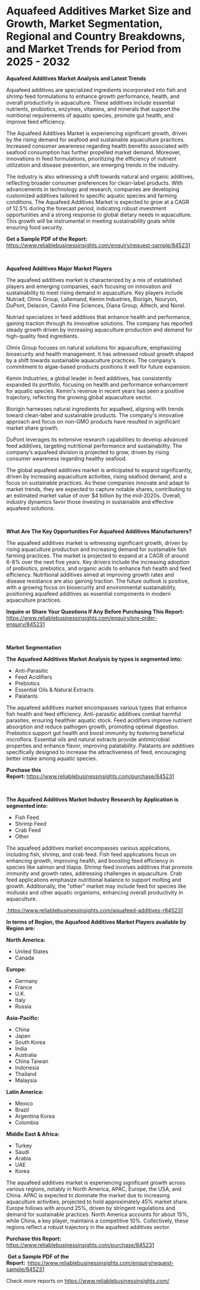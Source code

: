 <p><h1>Aquafeed Additives Market Size and Growth, Market Segmentation, Regional and Country Breakdowns, and Market Trends for Period from 2025 -  2032</h1></p><p><strong>Aquafeed Additives Market Analysis and Latest Trends</strong></p>
<p><p>Aquafeed additives are specialized ingredients incorporated into fish and shrimp feed formulations to enhance growth performance, health, and overall productivity in aquaculture. These additives include essential nutrients, probiotics, enzymes, vitamins, and minerals that support the nutritional requirements of aquatic species, promote gut health, and improve feed efficiency.</p><p>The Aquafeed Additives Market is experiencing significant growth, driven by the rising demand for seafood and sustainable aquaculture practices. Increased consumer awareness regarding health benefits associated with seafood consumption has further propelled market demand. Moreover, innovations in feed formulations, prioritizing the efficiency of nutrient utilization and disease prevention, are emerging trends in the industry.</p><p>The industry is also witnessing a shift towards natural and organic additives, reflecting broader consumer preferences for clean-label products. With advancements in technology and research, companies are developing customized additives tailored to specific aquatic species and farming conditions. The Aquafeed Additives Market is expected to grow at a CAGR of 12.5% during the forecast period, indicating robust investment opportunities and a strong response to global dietary needs in aquaculture. This growth will be instrumental in meeting sustainability goals while ensuring food security.</p></p>
<p><strong>Get a Sample PDF of the Report:&nbsp;</strong> <a href="https://www.reliablebusinessinsights.com/enquiry/request-sample/845231?utm_campaign=3288&utm_medium=2&utm_source=Github&utm_content=ia&utm_term=31032025&utm_id=aquafeed-additives">https://www.reliablebusinessinsights.com/enquiry/request-sample/845231</a></p>
<p>&nbsp;</p>
<p><strong>Aquafeed Additives Major Market Players</strong></p>
<p><p>The aquafeed additives market is characterized by a mix of established players and emerging companies, each focusing on innovation and sustainability to meet rising demand in aquaculture. Key players include Nutriad, Olmix Group, Lallemand, Kemin Industries, Biorigin, Nouryon, DuPont, Delacon, Camlin Fine Sciences, Diana Group, Alltech, and Norel.</p><p>Nutriad specializes in feed additives that enhance health and performance, gaining traction through its innovative solutions. The company has reported steady growth driven by increasing aquaculture production and demand for high-quality feed ingredients.</p><p>Olmix Group focuses on natural solutions for aquaculture, emphasizing biosecurity and health management. It has witnessed robust growth shaped by a shift towards sustainable aquaculture practices. The company's commitment to algae-based products positions it well for future expansion.</p><p>Kemin Industries, a global leader in feed additives, has consistently expanded its portfolio, focusing on health and performance enhancement for aquatic species. Kemin's revenue in recent years has seen a positive trajectory, reflecting the growing global aquaculture sector.</p><p>Biorigin harnesses natural ingredients for aquafeed, aligning with trends toward clean-label and sustainable products. The company's innovative approach and focus on non-GMO products have resulted in significant market share growth.</p><p>DuPont leverages its extensive research capabilities to develop advanced feed additives, targeting nutritional performance and sustainability. The company’s aquafeed division is projected to grow, driven by rising consumer awareness regarding healthy seafood.</p><p>The global aquafeed additives market is anticipated to expand significantly, driven by increasing aquaculture activities, rising seafood demand, and a focus on sustainable practices. As these companies innovate and adapt to market trends, they are expected to capture notable shares, contributing to an estimated market value of over $4 billion by the mid-2020s. Overall, industry dynamics favor those investing in sustainable and effective aquafeed solutions.</p></p>
<p>&nbsp;</p>
<p><strong>What Are The Key Opportunities For Aquafeed Additives Manufacturers?</strong></p>
<p><p>The aquafeed additives market is witnessing significant growth, driven by rising aquaculture production and increasing demand for sustainable fish farming practices. The market is projected to expand at a CAGR of around 6-8% over the next five years. Key drivers include the increasing adoption of probiotics, prebiotics, and organic acids to enhance fish health and feed efficiency. Nutritional additives aimed at improving growth rates and disease resistance are also gaining traction. The future outlook is positive, with a growing focus on biosecurity and environmental sustainability, positioning aquafeed additives as essential components in modern aquaculture practices.</p></p>
<p><strong>Inquire or Share Your Questions If Any Before Purchasing This Report:</strong> <a href="https://www.reliablebusinessinsights.com/enquiry/pre-order-enquiry/845231?utm_campaign=3288&utm_medium=2&utm_source=Github&utm_content=ia&utm_term=31032025&utm_id=aquafeed-additives">https://www.reliablebusinessinsights.com/enquiry/pre-order-enquiry/845231</a></p>
<p>&nbsp;</p>
<p><strong>Market Segmentation</strong></p>
<p><strong>The Aquafeed Additives Market Analysis by types is segmented into:</strong></p>
<p><ul><li>Anti-Parasitic</li><li>Feed Acidifiers</li><li>Prebiotics</li><li>Essential Oils & Natural Extracts</li><li>Palatants</li></ul></p>
<p><p>The aquafeed additives market encompasses various types that enhance fish health and feed efficiency. Anti-parasitic additives combat harmful parasites, ensuring healthier aquatic stock. Feed acidifiers improve nutrient absorption and reduce pathogen growth, promoting optimal digestion. Prebiotics support gut health and boost immunity by fostering beneficial microflora. Essential oils and natural extracts provide antimicrobial properties and enhance flavor, improving palatability. Palatants are additives specifically designed to increase the attractiveness of feed, encouraging better intake among aquatic species.</p></p>
<p><strong>Purchase this Report:&nbsp;</strong><a href="https://www.reliablebusinessinsights.com/purchase/845231?utm_campaign=3288&utm_medium=2&utm_source=Github&utm_content=ia&utm_term=31032025&utm_id=aquafeed-additives">https://www.reliablebusinessinsights.com/purchase/845231</a></p>
<p>&nbsp;</p>
<p><strong>The Aquafeed Additives Market Industry Research by Application is segmented into:</strong></p>
<p><ul><li>Fish Feed</li><li>Shrimp Feed</li><li>Crab Feed</li><li>Other</li></ul></p>
<p><p>The aquafeed additives market encompasses various applications, including fish, shrimp, and crab feed. Fish feed applications focus on enhancing growth, improving health, and boosting feed efficiency in species like salmon and tilapia. Shrimp feed involves additives that promote immunity and growth rates, addressing challenges in aquaculture. Crab feed applications emphasize nutritional balance to support molting and growth. Additionally, the "other" market may include feed for species like mollusks and other aquatic organisms, enhancing overall productivity in aquaculture.</p></p>
<p><a href="https://www.reliablebusinessinsights.com/aquafeed-additives-r845231?utm_campaign=3288&utm_medium=2&utm_source=Github&utm_content=ia&utm_term=31032025&utm_id=aquafeed-additives">&nbsp;https://www.reliablebusinessinsights.com/aquafeed-additives-r845231</a></p>
<p><strong>In terms of Region, the Aquafeed Additives Market Players available by Region are:</strong></p>
<p>
    <p> <strong> North America: </strong>
        <ul>
            <li>United States</li>
            <li>Canada</li>
        </ul>
        </p> 
    <p> <strong> Europe: </strong>
        <ul>
            <li>Germany</li>
            <li>France</li>
            <li>U.K.</li>
            <li>Italy</li>
            <li>Russia</li>
        </ul>
        </p> 
    <p> <strong> Asia-Pacific: </strong>
        <ul>
            <li>China</li>
            <li>Japan</li>
            <li>South Korea</li>
            <li>India</li>
            <li>Australia</li>
            <li>China Taiwan</li>
            <li>Indonesia</li>
            <li>Thailand</li>
            <li>Malaysia</li>
        </ul>
        </p> 
    <p> <strong> Latin America: </strong>
        <ul>
            <li>Mexico</li>
            <li>Brazil</li>
            <li>Argentina Korea</li>
            <li>Colombia</li>
        </ul>
        </p> 
    <p> <strong> Middle East & Africa: </strong>
        <ul>
            <li>Turkey</li>
            <li>Saudi</li>
            <li>Arabia</li>
            <li>UAE</li>
            <li>Korea</li>
        </ul>
    </p>
    </p>
<p><p>The aquafeed additives market is experiencing significant growth across various regions, notably in North America, APAC, Europe, the USA, and China. APAC is expected to dominate the market due to increasing aquaculture activities, projected to hold approximately 45% market share. Europe follows with around 25%, driven by stringent regulations and demand for sustainable practices. North America accounts for about 15%, while China, a key player, maintains a competitive 10%. Collectively, these regions reflect a robust trajectory in the aquafeed additives sector.</p></p>
<p><strong>Purchase this Report: </strong><a href="https://www.reliablebusinessinsights.com/purchase/845231?utm_campaign=3288&utm_medium=2&utm_source=Github&utm_content=ia&utm_term=31032025&utm_id=aquafeed-additives">https://www.reliablebusinessinsights.com/purchase/845231</a></p>
<p>&nbsp;<strong>Get a Sample PDF of the Report:&nbsp;&nbsp;</strong><a href="https://www.reliablebusinessinsights.com/enquiry/request-sample/845231?utm_campaign=3288&utm_medium=2&utm_source=Github&utm_content=ia&utm_term=31032025&utm_id=aquafeed-additives">https://www.reliablebusinessinsights.com/enquiry/request-sample/845231</a></p>
<p><strong></strong></p>
<p>Check more reports on <a href="https://www.reliablebusinessinsights.com/?utm_campaign=3288&utm_medium=2&utm_source=Github&utm_content=ia&utm_term=31032025&utm_id=aquafeed-additives">https://www.reliablebusinessinsights.com/</a></p>